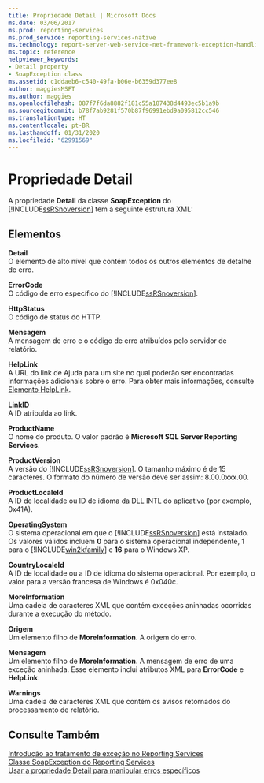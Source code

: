 ```yaml
---
title: Propriedade Detail | Microsoft Docs
ms.date: 03/06/2017
ms.prod: reporting-services
ms.prod_service: reporting-services-native
ms.technology: report-server-web-service-net-framework-exception-handling
ms.topic: reference
helpviewer_keywords:
- Detail property
- SoapException class
ms.assetid: c1ddaeb6-c540-49fa-b06e-b6359d377ee8
author: maggiesMSFT
ms.author: maggies
ms.openlocfilehash: 087f7f6da8882f181c55a187438d4493ec5b1a9b
ms.sourcegitcommit: b78f7ab9281f570b87f96991ebd9a095812cc546
ms.translationtype: HT
ms.contentlocale: pt-BR
ms.lasthandoff: 01/31/2020
ms.locfileid: "62991569"
---
```

# <a name="detail-property"></a>Propriedade Detail
  A propriedade **Detail** da classe **SoapException** do [!INCLUDE[ssRSnoversion](../../../includes/ssrsnoversion-md.md)] tem a seguinte estrutura XML:  
  
## <a name="elements"></a>Elementos  
 **Detail**  
 O elemento de alto nível que contém todos os outros elementos de detalhe de erro.  
  
 **ErrorCode**  
 O código de erro específico do [!INCLUDE[ssRSnoversion](../../../includes/ssrsnoversion-md.md)].  
  
 **HttpStatus**  
 O código de status do HTTP.  
  
 **Mensagem**  
 A mensagem de erro e o código de erro atribuídos pelo servidor de relatório.  
  
 **HelpLink**  
 A URL do link de Ajuda para um site no qual poderão ser encontradas informações adicionais sobre o erro. Para obter mais informações, consulte [Elemento HelpLink](../../../reporting-services/report-server-web-service-net-framework-exception-handling/soapexception-class/helplink-element.md).  
  
 **LinkID**  
 A ID atribuída ao link.  
  
 **ProductName**  
 O nome do produto. O valor padrão é **Microsoft SQL Server Reporting Services**.  
  
 **ProductVersion**  
 A versão do [!INCLUDE[ssRSnoversion](../../../includes/ssrsnoversion-md.md)]. O tamanho máximo é de 15 caracteres. O formato do número de versão deve ser assim: 8.00.0xxx.00.  
  
 **ProductLocaleId**  
 A ID de localidade ou ID de idioma da DLL INTL do aplicativo (por exemplo, 0x41A).  
  
 **OperatingSystem**  
 O sistema operacional em que o [!INCLUDE[ssRSnoversion](../../../includes/ssrsnoversion-md.md)] está instalado. Os valores válidos incluem **0** para o sistema operacional independente, **1** para o [!INCLUDE[win2kfamily](../../../includes/win2kfamily-md.md)] e **16** para o Windows XP.  
  
 **CountryLocaleId**  
 A ID de localidade ou a ID de idioma do sistema operacional. Por exemplo, o valor para a versão francesa de Windows é 0x040c.  
  
 **MoreInformation**  
 Uma cadeia de caracteres XML que contém exceções aninhadas ocorridas durante a execução do método.  
  
 **Origem**  
 Um elemento filho de **MoreInformation**. A origem do erro.  
  
 **Mensagem**  
 Um elemento filho de **MoreInformation**. A mensagem de erro de uma exceção aninhada. Esse elemento inclui atributos XML para **ErrorCode** e **HelpLink**.  
  
 **Warnings**  
 Uma cadeia de caracteres XML que contém os avisos retornados do processamento de relatório.  
  
## <a name="see-also"></a>Consulte Também  
 [Introdução ao tratamento de exceção no Reporting Services](../../../reporting-services/report-server-web-service-net-framework-exception-handling/introducing-exception-handling-in-reporting-services.md)   
 [Classe SoapException do Reporting Services](../../../reporting-services/report-server-web-service-net-framework-exception-handling/soapexception-class/reporting-services-soapexception-class.md)   
 [Usar a propriedade Detail para manipular erros específicos](../../../reporting-services/report-server-web-service-net-framework-exception-handling/best-practices/using-the-detail-property-to-handle-specific-errors.md)  
  
  
